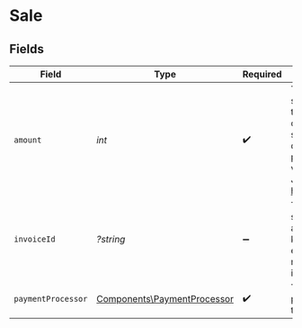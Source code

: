 # Sale


## Fields

| Field                                                                                                                                                                                         | Type                                                                                                                                                                                          | Required                                                                                                                                                                                      | Description                                                                                                                                                                                   |
| --------------------------------------------------------------------------------------------------------------------------------------------------------------------------------------------- | --------------------------------------------------------------------------------------------------------------------------------------------------------------------------------------------- | --------------------------------------------------------------------------------------------------------------------------------------------------------------------------------------------- | --------------------------------------------------------------------------------------------------------------------------------------------------------------------------------------------- |
| `amount`                                                                                                                                                                                      | *int*                                                                                                                                                                                         | :heavy_check_mark:                                                                                                                                                                            | The amount of the sale in cents (for all two-decimal currencies). If the sale is in a zero-decimal currency, pass the full integer value (e.g. `1437` JPY). Learn more: https://d.to/currency |
| `invoiceId`                                                                                                                                                                                   | *?string*                                                                                                                                                                                     | :heavy_minus_sign:                                                                                                                                                                            | The invoice ID of the sale. Can be used as a idempotency key – only one sale event can be recorded for a given invoice ID.                                                                    |
| `paymentProcessor`                                                                                                                                                                            | [Components\PaymentProcessor](../../Models/Components/PaymentProcessor.md)                                                                                                                    | :heavy_check_mark:                                                                                                                                                                            | The payment processor via which the sale was made.                                                                                                                                            |